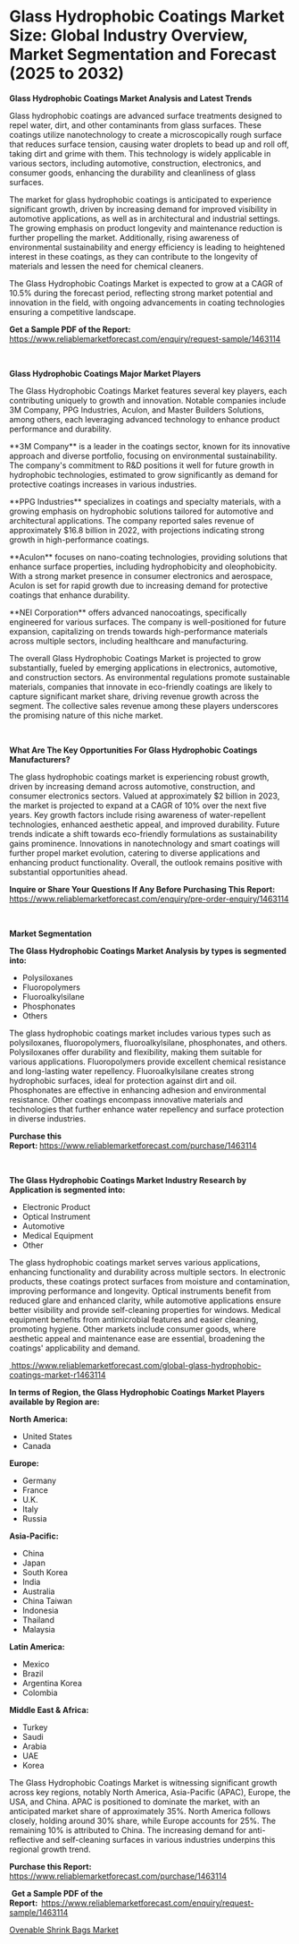 <p><h1>Glass Hydrophobic Coatings Market Size: Global Industry Overview, Market Segmentation and Forecast (2025 to 2032)</h1></p><p><strong>Glass Hydrophobic Coatings Market Analysis and Latest Trends</strong></p>
<p><p>Glass hydrophobic coatings are advanced surface treatments designed to repel water, dirt, and other contaminants from glass surfaces. These coatings utilize nanotechnology to create a microscopically rough surface that reduces surface tension, causing water droplets to bead up and roll off, taking dirt and grime with them. This technology is widely applicable in various sectors, including automotive, construction, electronics, and consumer goods, enhancing the durability and cleanliness of glass surfaces.</p><p>The market for glass hydrophobic coatings is anticipated to experience significant growth, driven by increasing demand for improved visibility in automotive applications, as well as in architectural and industrial settings. The growing emphasis on product longevity and maintenance reduction is further propelling the market. Additionally, rising awareness of environmental sustainability and energy efficiency is leading to heightened interest in these coatings, as they can contribute to the longevity of materials and lessen the need for chemical cleaners.</p><p>The Glass Hydrophobic Coatings Market is expected to grow at a CAGR of 10.5% during the forecast period, reflecting strong market potential and innovation in the field, with ongoing advancements in coating technologies ensuring a competitive landscape.</p></p>
<p><strong>Get a Sample PDF of the Report:&nbsp;</strong> <a href="https://www.reliablemarketforecast.com/enquiry/request-sample/1463114?utm_campaign=1080&utm_medium=2&utm_source=Github&utm_content=ia&utm_term=03022025&utm_id=glass-hydrophobic-coatings">https://www.reliablemarketforecast.com/enquiry/request-sample/1463114</a></p>
<p>&nbsp;</p>
<p><strong>Glass Hydrophobic Coatings Major Market Players</strong></p>
<p><p>The Glass Hydrophobic Coatings Market features several key players, each contributing uniquely to growth and innovation. Notable companies include 3M Company, PPG Industries, Aculon, and Master Builders Solutions, among others, each leveraging advanced technology to enhance product performance and durability.</p><p>**3M Company** is a leader in the coatings sector, known for its innovative approach and diverse portfolio, focusing on environmental sustainability. The company's commitment to R&D positions it well for future growth in hydrophobic technologies, estimated to grow significantly as demand for protective coatings increases in various industries.</p><p>**PPG Industries** specializes in coatings and specialty materials, with a growing emphasis on hydrophobic solutions tailored for automotive and architectural applications. The company reported sales revenue of approximately $16.8 billion in 2022, with projections indicating strong growth in high-performance coatings.</p><p>**Aculon** focuses on nano-coating technologies, providing solutions that enhance surface properties, including hydrophobicity and oleophobicity. With a strong market presence in consumer electronics and aerospace, Aculon is set for rapid growth due to increasing demand for protective coatings that enhance durability.</p><p>**NEI Corporation** offers advanced nanocoatings, specifically engineered for various surfaces. The company is well-positioned for future expansion, capitalizing on trends towards high-performance materials across multiple sectors, including healthcare and manufacturing.</p><p>The overall Glass Hydrophobic Coatings Market is projected to grow substantially, fueled by emerging applications in electronics, automotive, and construction sectors. As environmental regulations promote sustainable materials, companies that innovate in eco-friendly coatings are likely to capture significant market share, driving revenue growth across the segment. The collective sales revenue among these players underscores the promising nature of this niche market.</p></p>
<p>&nbsp;</p>
<p><strong>What Are The Key Opportunities For Glass Hydrophobic Coatings Manufacturers?</strong></p>
<p><p>The glass hydrophobic coatings market is experiencing robust growth, driven by increasing demand across automotive, construction, and consumer electronics sectors. Valued at approximately $2 billion in 2023, the market is projected to expand at a CAGR of 10% over the next five years. Key growth factors include rising awareness of water-repellent technologies, enhanced aesthetic appeal, and improved durability. Future trends indicate a shift towards eco-friendly formulations as sustainability gains prominence. Innovations in nanotechnology and smart coatings will further propel market evolution, catering to diverse applications and enhancing product functionality. Overall, the outlook remains positive with substantial opportunities ahead.</p></p>
<p><strong>Inquire or Share Your Questions If Any Before Purchasing This Report:</strong> <a href="https://www.reliablemarketforecast.com/enquiry/pre-order-enquiry/1463114?utm_campaign=1080&utm_medium=2&utm_source=Github&utm_content=ia&utm_term=03022025&utm_id=glass-hydrophobic-coatings">https://www.reliablemarketforecast.com/enquiry/pre-order-enquiry/1463114</a></p>
<p>&nbsp;</p>
<p><strong>Market Segmentation</strong></p>
<p><strong>The Glass Hydrophobic Coatings Market Analysis by types is segmented into:</strong></p>
<p><ul><li>Polysiloxanes</li><li>Fluoropolymers</li><li>Fluoroalkylsilane</li><li>Phosphonates</li><li>Others</li></ul></p>
<p><p>The glass hydrophobic coatings market includes various types such as polysiloxanes, fluoropolymers, fluoroalkylsilane, phosphonates, and others. Polysiloxanes offer durability and flexibility, making them suitable for various applications. Fluoropolymers provide excellent chemical resistance and long-lasting water repellency. Fluoroalkylsilane creates strong hydrophobic surfaces, ideal for protection against dirt and oil. Phosphonates are effective in enhancing adhesion and environmental resistance. Other coatings encompass innovative materials and technologies that further enhance water repellency and surface protection in diverse industries.</p></p>
<p><strong>Purchase this Report:&nbsp;</strong><a href="https://www.reliablemarketforecast.com/purchase/1463114?utm_campaign=1080&utm_medium=2&utm_source=Github&utm_content=ia&utm_term=03022025&utm_id=glass-hydrophobic-coatings">https://www.reliablemarketforecast.com/purchase/1463114</a></p>
<p>&nbsp;</p>
<p><strong>The Glass Hydrophobic Coatings Market Industry Research by Application is segmented into:</strong></p>
<p><ul><li>Electronic Product</li><li>Optical Instrument</li><li>Automotive</li><li>Medical Equipment</li><li>Other</li></ul></p>
<p><p>The glass hydrophobic coatings market serves various applications, enhancing functionality and durability across multiple sectors. In electronic products, these coatings protect surfaces from moisture and contamination, improving performance and longevity. Optical instruments benefit from reduced glare and enhanced clarity, while automotive applications ensure better visibility and provide self-cleaning properties for windows. Medical equipment benefits from antimicrobial features and easier cleaning, promoting hygiene. Other markets include consumer goods, where aesthetic appeal and maintenance ease are essential, broadening the coatings' applicability and demand.</p></p>
<p><a href="https://www.reliablemarketforecast.com/global-glass-hydrophobic-coatings-market-r1463114?utm_campaign=1080&utm_medium=2&utm_source=Github&utm_content=ia&utm_term=03022025&utm_id=glass-hydrophobic-coatings">&nbsp;https://www.reliablemarketforecast.com/global-glass-hydrophobic-coatings-market-r1463114</a></p>
<p><strong>In terms of Region, the Glass Hydrophobic Coatings Market Players available by Region are:</strong></p>
<p>
    <p> <strong> North America: </strong>
        <ul>
            <li>United States</li>
            <li>Canada</li>
        </ul>
        </p> 
    <p> <strong> Europe: </strong>
        <ul>
            <li>Germany</li>
            <li>France</li>
            <li>U.K.</li>
            <li>Italy</li>
            <li>Russia</li>
        </ul>
        </p> 
    <p> <strong> Asia-Pacific: </strong>
        <ul>
            <li>China</li>
            <li>Japan</li>
            <li>South Korea</li>
            <li>India</li>
            <li>Australia</li>
            <li>China Taiwan</li>
            <li>Indonesia</li>
            <li>Thailand</li>
            <li>Malaysia</li>
        </ul>
        </p> 
    <p> <strong> Latin America: </strong>
        <ul>
            <li>Mexico</li>
            <li>Brazil</li>
            <li>Argentina Korea</li>
            <li>Colombia</li>
        </ul>
        </p> 
    <p> <strong> Middle East & Africa: </strong>
        <ul>
            <li>Turkey</li>
            <li>Saudi</li>
            <li>Arabia</li>
            <li>UAE</li>
            <li>Korea</li>
        </ul>
    </p>
    </p>
<p><p>The Glass Hydrophobic Coatings Market is witnessing significant growth across key regions, notably North America, Asia-Pacific (APAC), Europe, the USA, and China. APAC is positioned to dominate the market, with an anticipated market share of approximately 35%. North America follows closely, holding around 30% share, while Europe accounts for 25%. The remaining 10% is attributed to China. The increasing demand for anti-reflective and self-cleaning surfaces in various industries underpins this regional growth trend.</p></p>
<p><strong>Purchase this Report: </strong><a href="https://www.reliablemarketforecast.com/purchase/1463114?utm_campaign=1080&utm_medium=2&utm_source=Github&utm_content=ia&utm_term=03022025&utm_id=glass-hydrophobic-coatings">https://www.reliablemarketforecast.com/purchase/1463114</a></p>
<p>&nbsp;<strong>Get a Sample PDF of the Report:&nbsp;&nbsp;</strong><a href="https://www.reliablemarketforecast.com/enquiry/request-sample/1463114?utm_campaign=1080&utm_medium=2&utm_source=Github&utm_content=ia&utm_term=03022025&utm_id=glass-hydrophobic-coatings">https://www.reliablemarketforecast.com/enquiry/request-sample/1463114</a></p>
<p><strong></strong></p>
<p><p><a href="https://github.com/gdfhhhj/Market-Research-Report-List-7/blob/main/ovenable-shrink-bags-market.md?utm_campaign=1080&utm_medium=2&utm_source=Github&utm_content=ia&utm_term=03022025&utm_id=glass-hydrophobic-coatings">Ovenable Shrink Bags Market</a></p></p>